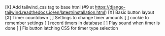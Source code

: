 [X] Add tailwind_css tag to base html (#9 at https://django-tailwind.readthedocs.io/en/latest/installation.html)
[X] Basic button layout
[X] Timer countdown
[ ] Settings to change timer amounts
[ ] cookie to remember settings
[ ] record timers in database
[ ] Play sound when timer is done
[ ] Fix button latching CSS for timer type selection
